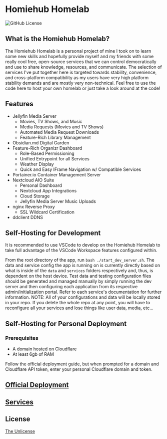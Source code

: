 # Homiehub Homelab
![GitHub License](https://img.shields.io/github/license/wrightgabriel0220/homiehub-homelab)

## What is the Homiehub Homelab?
The Homiehub Homelab is a personal project of mine I took on to learn some new skills and hopefully provide myself and my friends with
some really cool free, open-source services that we can control democratically and use to share knowledge, resources, and communicate. The selection
of services I've put together here is targeted towards stability, convenience, and cross-platform compatibility as my users have 
very high platform stability demands and are mostly very non-technical. Feel free to use the code here to host your own homelab or just take a look
around at the code!

## Features
- Jellyfin Media Server
    * Movies, TV Shows, and Music
    * Media Requests (Movies and TV Shows)
    * Automated Media Request Downloads
    * Feature-Rich Library Management
- Obsidian.md Digital Garden
- Feature-Rich Organizr Dashboard
    * Role-Based Permissioning
    * Unified Entrypoint for all Services
    * Weather Display
    * Quick and Easy IFrame Navigation w/ Compatible Services
- Portainer.io Container Management Server
- Nextcloud AIO Suite
    * Personal Dashboard
    * Nextcloud App Integrations
    * Cloud Storage
    * Jellyfin Media Server Music Uploads
- nginx Reverse Proxy
    * SSL Wildcard Certification
- ddclient DDNS

## Self-Hosting for Development
It is recommended to use VSCode to develop on the Homiehub Homelab to take full advantage of the VSCode Workspace features configured within.

From the root directory of the app, run `bash ./start_dev_server.sh`. The data and service config the app is running on is currently directly based on what is
inside of the `data` and `services` folders respectively and, thus, is dependent on the host device. Test data and testing configuration files should be generated and managed manually by simply running the dev server and then configuring each application from its respective admin/initialization portal. Refer to
each service's documentation for further information.
NOTE: All of your configurations and data will be locally stored in your repo. If you delete the whole repo at any point, you will have to reconfigure all your
services and lose things like user data, media, etc...

## Self-Hosting for Personal Deployment
### Prerequisites
- A domain hosted on Cloudflare
- At least 6gb of RAM

Follow the official deployment guide, but when prompted for a domain and Cloudflare API token, enter your personal Cloudflare domain and token.

## [Official Deployment](https://publish.obsidian.md/hb-homelab/Admin/Guides/Deployment)

## [Services](https://publish.obsidian.md/hb-homelab/Admin/Services)

## License
[The Unlicense](https://github.com/wrightgabriel0220/homiehub-homelab/UNLICENSE.txt)